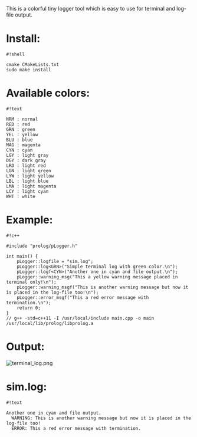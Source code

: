 This is a colorful tiny logger tool which is easy to use for terminal and log-file output.

# Install: #

```
#!shell

cmake CMakeLists.txt
sudo make install
```

# Available colors: #

```
#!text

NRM : normal
RED : red
GRN : green
YEL : yellow
BLU : blue
MAG : magenta
CYN : cyan
LGY : light gray
DGY : dark gray
LRD : light red
LGN : light green
LYW : light yellow
LBL : light blue
LMA : light magenta
LCY : light cyan
WHT : white
```


# Example: #

```
#!c++

#include "prolog/pLogger.h"

int main() {
	pLogger::logfile = "sim.log";
	pLogger::log<GRN>("Simple terminal log with green color.\n");
	pLogger::logf<CYN>("Another one in cyan and file output.\n");
	pLogger::warning_msg("This a yellow warning message placed in terminal only!\n");
	pLogger::warning_msgf("This is another warning message but now it is placed in the log-file too!\n");
	pLogger::error_msgf("This a red error message with termination.\n");
	return 0;
}
// g++ -std=c++11 -I /usr/local/include main.cpp -o main /usr/local/lib/prolog/libprolog.a
```

# Output: #

![terminal_log.png](https://bitbucket.org/repo/bEXdEz/images/1477975845-terminal_log.png)

# sim.log: #

```
#!text

Another one in cyan and file output.
  WARNING: This is another warning message but now it is placed in the log-file too!
  ERROR: This a red error message with termination.
```